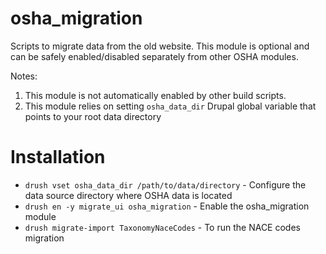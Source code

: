 osha_migration
============

Scripts to migrate data from the old website.
This module is optional and can be safely enabled/disabled separately from other OSHA modules.

Notes:

1. This module is not automatically enabled by other build scripts.
2. This module relies on setting ```osha_data_dir``` Drupal global variable that points to your root data directory


Installation
============

* `drush vset osha_data_dir /path/to/data/directory` - Configure the data source directory where OSHA data is located
* `drush en -y migrate_ui osha_migration` - Enable the osha_migration module
* `drush migrate-import TaxonomyNaceCodes` - To run the NACE codes migration

